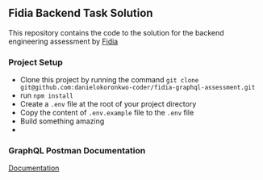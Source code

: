 ## Fidia Backend Task Solution

This repository contains the code to the solution for the backend engineering assessment by [Fidia]('https://getfidia.com/)

### Project Setup

- Clone this project by running the command ```git clone git@github.com:danielokoronkwo-coder/fidia-graphql-assessment.git```
- run ``npm install``
- Create a ``.env`` file at the root of your project directory
- Copy the content of ```.env.example``` file to the ``.env`` file
- Build something amazing
- 

### GraphQL Postman Documentation
[Documentation](https://documenter.getpostman.com/view/10967402/UVkpPw9B/)